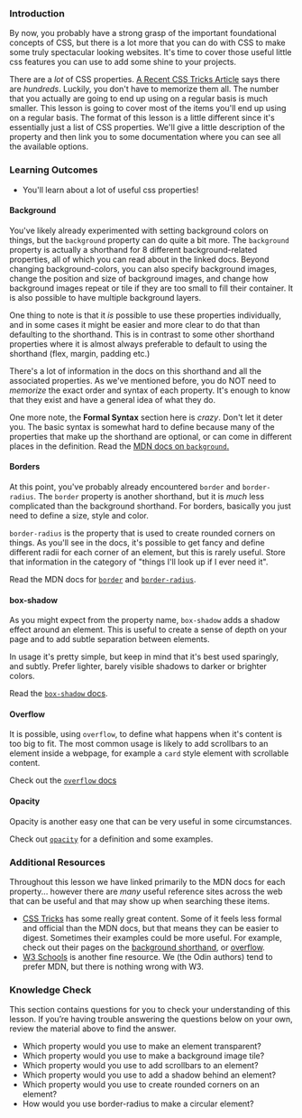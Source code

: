### Introduction
By now, you probably have a strong grasp of the important foundational concepts of CSS, but there is a lot more that you can do with CSS to make some truly spectacular looking websites. It's time to cover those useful little css features you can use to add some shine to your projects.

There are a _lot_ of CSS properties. [A Recent CSS Tricks Article](https://css-tricks.com/how-many-css-properties-are-there/) says there are _hundreds_. Luckily, you don't have to memorize them all. The number that you actually are going to end up using on a regular basis is much smaller. This lesson is going to cover most of the items you'll end up using on a regular basis. The format of this lesson is a little different since it's essentially just a list of CSS properties. We'll give a little description of the property and then link you to some documentation where you can see all the available options.

### Learning Outcomes
- You'll learn about a lot of useful css properties!

#### Background
You've likely already experimented with setting background colors on things, but the `background` property can do quite a bit more. The `background` property is actually a shorthand for 8 different background-related properties, all of which you can read about in the linked docs. Beyond changing background-colors, you can also specify background images, change the position and size of background images, and change how background images repeat or tile if they are too small to fill their container. It is also possible to have multiple background layers.

One thing to note is that it _is_ possible to use these properties individually, and in some cases it might be easier and more clear to do that than defaulting to the shorthand. This is in contrast to some other shorthand properties where it is almost always preferable to default to using the shorthand (flex, margin, padding etc.)

There's a lot of information in the docs on this shorthand and all the associated properties. As we've mentioned before, you do NOT need to _memorize_ the exact order and syntax of each property. It's enough to know that they exist and have a general idea of what they do.

One more note, the **Formal Syntax** section here is _crazy_. Don't let it deter you. The basic syntax is somewhat hard to define because many of the properties that make up the shorthand are optional, or can come in different places in the definition. Read the [MDN docs on `background`.](https://developer.mozilla.org/en-US/docs/Web/CSS/background)

#### Borders
At this point, you've probably already encountered `border` and `border-radius`. The `border` property is another shorthand, but it is _much_ less complicated than the background shorthand. For borders, basically you just need to define a size, style and color.

`border-radius` is the property that is used to create rounded corners on things. As you'll see in the docs, it's possible to get fancy and define different radii for each corner of an element, but this is rarely useful. Store that information in the category of "things I'll look up if I ever need it".

Read the MDN docs for [`border`](https://developer.mozilla.org/en-US/docs/Web/CSS/border) and [`border-radius`](https://developer.mozilla.org/en-US/docs/Web/CSS/border-radius).

#### box-shadow
As you might expect from the property name, `box-shadow` adds a shadow effect around an element. This is useful to create a sense of depth on your page and to add subtle separation between elements.

In usage it's pretty simple, but keep in mind that it's best used sparingly, and subtly. Prefer lighter, barely visible shadows to darker or brighter colors.

Read the [`box-shadow` docs](https://developer.mozilla.org/en-US/docs/Web/CSS/box-shadow).

#### Overflow
It is possible, using `overflow`, to define what happens when it's content is too big to fit. The most common usage is likely to add scrollbars to an element inside a webpage, for example a `card` style element with scrollable content.

Check out the [`overflow` docs](https://developer.mozilla.org/en-US/docs/Web/CSS/overflow)

#### Opacity
Opacity is another easy one that can be very useful in some circumstances.

Check out [`opacity`](https://developer.mozilla.org/en-US/docs/Web/CSS/opacity) for a definition and some examples.

### Additional Resources
Throughout this lesson we have linked primarily to the MDN docs for each property... however there are _many_ useful reference sites across the web that can be useful and that may show up when searching these items.

* [CSS Tricks](https://css-tricks.com/almanac/properties) has some really great content. Some of it feels less formal and official than the MDN docs, but that means they can be easier to digest.  Sometimes their examples could be more useful. For example, check out their pages on the [background shorthand](https://css-tricks.com/almanac/properties/b/background/), or [overflow](https://css-tricks.com/almanac/properties/o/overflow).
* [W3 Schools](https://www.w3schools.com/cssref/) is another fine resource. We (the Odin authors) tend to prefer MDN, but there is nothing wrong with W3.

### Knowledge Check
This section contains questions for you to check your understanding of this lesson. If you’re having trouble answering the questions below on your own, review the material above to find the answer.

* Which property would you use to make an element transparent?
* Which property would you use to make a background image tile?
* Which property would you use to add scrollbars to an element?
* Which property would you use to add a shadow behind an element?
* Which property would you use to create rounded corners on an element?
* How would you use border-radius to make a circular element?
